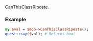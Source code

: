 CanThisClassRiposte.
### Example

```perl
my $val = $mob->CanThisClassRiposte();
quest::say($val); # Returns bool
```